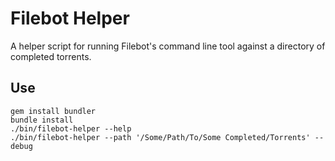 # Filebot Helper

A helper script for running Filebot's command line tool against a directory of completed torrents.

## Use

```
gem install bundler
bundle install
./bin/filebot-helper --help
./bin/filebot-helper --path '/Some/Path/To/Some Completed/Torrents' --debug
```

